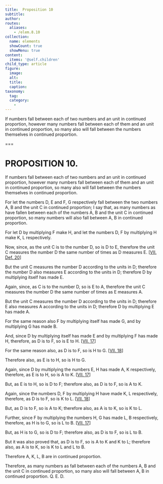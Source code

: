 ```yaml
---
title:  Proposition 10
subtitle: 
author:
routes:
  aliases:
    - /elem.8.10
collection:
  name: elements
  showCount: true
  showMenu: true
content:
  items: '@self.children'
child_type: article
figure:
  image:
  alt:
  title:
  caption:
taxonomy:
  tag:
  category:
    - 
---
```


<p>
       <hi rend="ital">If numbers fall between each of two numbers and an unit in continued proportion, however many numbers fall between each of them and an unit in continued proportion, so many also will fall between the numbers themselves in continued proportion.</hi>
       <pb n="361"/>
      </p>

===

<h1>PROPOSITION 10.</h1>
<p>
       <span class="ital">If numbers fall between each of two numbers and an unit in continued proportion, however many numbers fall between each of them and an unit in continued proportion, so many also will fall between the numbers themselves in continued proportion.</span>
       <pb n="361"/>
      </p>

<p>For let the numbers <span class="ital">D</span>, <span class="ital">E</span> and <span class="ital">F</span>, <span class="ital">G</span> respectively fall between the two numbers <span class="ital">A</span>, <span class="ital">B</span> and the unit <span class="ital">C</span> in continued proportion; I say that, as many numbers as have fallen between each of the numbers <span class="ital">A</span>, <span class="ital">B</span> and the unit <span class="ital">C</span> in continued proportion, so many numbers will also fall between <span class="ital">A</span>, <span class="ital">B</span> in continued proportion. </p>

<p>For let <span class="ital">D</span> by multiplying <span class="ital">F</span> make <span class="ital">H</span>, and let the numbers <span class="ital">D</span>, <span class="ital">F</span> by multiplying <span class="ital">H</span> make <span class="ital">K</span>, <span class="ital">L</span> respectively. 
      </p>

<p>Now, since, as the unit <span class="ital">C</span> is to the number <span class="ital">D</span>, so is <span class="ital">D</span> to <span class="ital">E</span>, therefore the unit <span class="ital">C</span> measures the number <span class="ital">D</span> the same number of times as <span class="ital">D</span> measures <span class="ital">E</span>. [<a href="/elem.7.def.20">VII. Def. 20</a>] </p>

<p>But the unit <span class="ital">C</span> measures the number <span class="ital">D</span> according to the units in <span class="ital">D</span>; therefore the number <span class="ital">D</span> also measures <span class="ital">E</span> according to the units in <span class="ital">D</span>; therefore <span class="ital">D</span> by multiplying itself has made <span class="ital">E</span>. </p>

<p>Again, since, as <span class="ital">C</span> is to the number <span class="ital">D</span>, so is <span class="ital">E</span> to <span class="ital">A</span>, therefore the unit <span class="ital">C</span> measures the number <span class="ital">D</span> the same number of times as <span class="ital">E</span> measures <span class="ital">A</span>. </p>

<p>But the unit <span class="ital">C</span> measures the number <span class="ital">D</span> according to the units in <span class="ital">D</span>; therefore <span class="ital">E</span> also measures <span class="ital">A</span> according to the units in <span class="ital">D</span>; therefore <span class="ital">D</span> by multiplying <span class="ital">E</span> has made <span class="ital">A</span>. </p>

<p>For the same reason also <span class="ital">F</span> by multiplying itself has made <span class="ital">G</span>, and by multiplying <span class="ital">G</span> has made <span class="ital">B</span>. </p>

<p>And, since <span class="ital">D</span> by multiplying itself has made <span class="ital">E</span> and by multiplying <span class="ital">F</span> has made <span class="ital">H</span>, therefore, as <span class="ital">D</span> is to <span class="ital">F</span>, so is <span class="ital">E</span> to <span class="ital">H</span>. [<a href="/elem.7.17">VII. 17</a>] <pb n="362"/></p>

<p>For the same reason also, <span class="center">as <span class="ital">D</span> is to <span class="ital">F</span>, so is <span class="ital">H</span> to <span class="ital">G</span>. [<a href="/elem.7.18">VII. 18</a>]</span>
      </p>

<p>Therefore also, as <span class="ital">E</span> is to <span class="ital">H</span>, so is <span class="ital">H</span> to <span class="ital">G</span>. </p>

<p>Again, since <span class="ital">D</span> by multiplying the numbers <span class="ital">E</span>, <span class="ital">H</span> has made <span class="ital">A</span>, <span class="ital">K</span> respectively, therefore, as <span class="ital">E</span> is to <span class="ital">H</span>, so is <span class="ital">A</span> to <span class="ital">K</span>. [<a href="/elem.7.17">VII. 17</a>] </p>

<p>But, as <span class="ital">E</span> is to <span class="ital">H</span>, so is <span class="ital">D</span> to <span class="ital">F</span>; therefore also, as <span class="ital">D</span> is to <span class="ital">F</span>, so is <span class="ital">A</span> to <span class="ital">K</span>. </p>

<p>Again, since the numbers <span class="ital">D</span>, <span class="ital">F</span> by multiplying <span class="ital">H</span> have made <span class="ital">K</span>, <span class="ital">L</span> respectively, therefore, as <span class="ital">D</span> is to <span class="ital">F</span>, so is <span class="ital">K</span> to <span class="ital">L</span>. [<a href="/elem.7.18">VII. 18</a>] </p>

<p>But, as <span class="ital">D</span> is to <span class="ital">F</span>, so is <span class="ital">A</span> to <span class="ital">K</span>; therefore also, as <span class="ital">A</span> is to <span class="ital">K</span>, so is <span class="ital">K</span> to <span class="ital">L</span>. </p>

<p>Further, since <span class="ital">F</span> by multiplying the numbers <span class="ital">H</span>, <span class="ital">G</span> has made <span class="ital">L</span>, <span class="ital">B</span> respectively, therefore, as <span class="ital">H</span> is to <span class="ital">G</span>, so is <span class="ital">L</span> to <span class="ital">B</span>. [<a href="/elem.7.17">VII. 17</a>] </p>

<p>But, as <span class="ital">H</span> is to <span class="ital">G</span>, so is <span class="ital">D</span> to <span class="ital">F</span>; therefore also, as <span class="ital">D</span> is to <span class="ital">F</span>, so is <span class="ital">L</span> to <span class="ital">B</span>. </p>

<p>But it was also proved that, <span class="center">as <span class="ital">D</span> is to <span class="ital">F</span>, so is <span class="ital">A</span> to <span class="ital">K</span> and <span class="ital">K</span> to <span class="ital">L</span>;</span> therefore also, as <span class="ital">A</span> is to <span class="ital">K</span>, so is <span class="ital">K</span> to <span class="ital">L</span> and <span class="ital">L</span> to <span class="ital">B</span>. </p>

<p>Therefore <span class="ital">A</span>, <span class="ital">K</span>, <span class="ital">L</span>, <span class="ital">B</span> are in continued proportion. </p>

<p>Therefore, as many numbers as fall between each of the numbers <span class="ital">A</span>, <span class="ital">B</span> and the unit <span class="ital">C</span> in continued proportion, so many also will fall between <span class="ital">A</span>, <span class="ital">B</span> in continued proportion. Q. E. D.</p>
